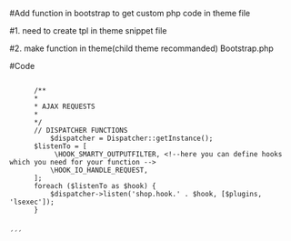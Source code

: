 #Add function in bootstrap to get custom php code in theme file

#1.  need to create tpl in theme snippet file

#2.  make function in theme(child theme recommanded) Bootstrap.php


#Code 

  ```
               
        /**
        * 
        * AJAX REQUESTS
        * 
        */
        // DISPATCHER FUNCTIONS
            $dispatcher = Dispatcher::getInstance();
        $listenTo = [
             \HOOK_SMARTY_OUTPUTFILTER, <!--here you can define hooks which you need for your function -->
            \HOOK_IO_HANDLE_REQUEST,
        ];
        foreach ($listenTo as $hook) {
            $dispatcher->listen('shop.hook.' . $hook, [$plugins, 'lsexec']);
        }
        
       
´´´
